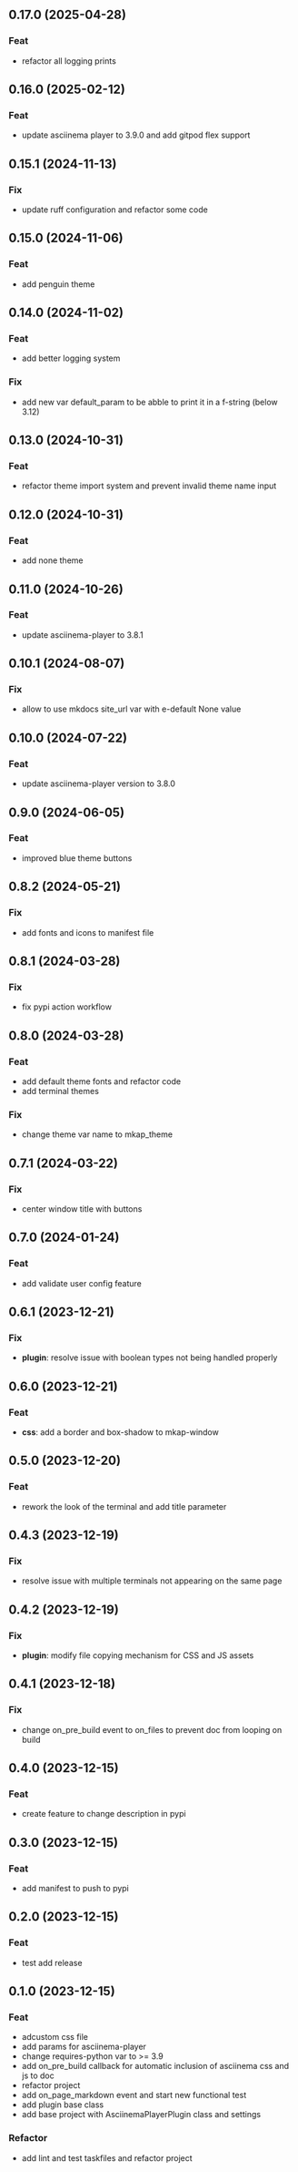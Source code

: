 ## 0.17.0 (2025-04-28)

### Feat

- refactor all logging prints

## 0.16.0 (2025-02-12)

### Feat

- update asciinema player to 3.9.0 and add gitpod flex support

## 0.15.1 (2024-11-13)

### Fix

- update ruff configuration and refactor some code

## 0.15.0 (2024-11-06)

### Feat

- add penguin theme

## 0.14.0 (2024-11-02)

### Feat

- add better logging system

### Fix

- add new var default_param to be abble to print it in a f-string (below 3.12)

## 0.13.0 (2024-10-31)

### Feat

- refactor theme import system and prevent invalid theme name input

## 0.12.0 (2024-10-31)

### Feat

- add none theme

## 0.11.0 (2024-10-26)

### Feat

- update asciinema-player to 3.8.1

## 0.10.1 (2024-08-07)

### Fix

- allow to use mkdocs site_url var with e-default None value

## 0.10.0 (2024-07-22)

### Feat

- update asciinema-player version to 3.8.0

## 0.9.0 (2024-06-05)

### Feat

- improved blue theme buttons

## 0.8.2 (2024-05-21)

### Fix

- add fonts and icons to manifest file

## 0.8.1 (2024-03-28)

### Fix

- fix pypi action workflow

## 0.8.0 (2024-03-28)

### Feat

- add default theme fonts and refactor code
- add terminal themes

### Fix

- change theme var name to mkap_theme

## 0.7.1 (2024-03-22)

### Fix

- center window title with buttons

## 0.7.0 (2024-01-24)

### Feat

- add validate user config feature

## 0.6.1 (2023-12-21)

### Fix

- **plugin**: resolve issue with boolean types not being handled properly

## 0.6.0 (2023-12-21)

### Feat

- **css**: add a border and box-shadow to mkap-window

## 0.5.0 (2023-12-20)

### Feat

- rework the look of the terminal and add title parameter

## 0.4.3 (2023-12-19)

### Fix

- resolve issue with multiple terminals not appearing on the same page

## 0.4.2 (2023-12-19)

### Fix

- **plugin**: modify file copying mechanism for CSS and JS assets

## 0.4.1 (2023-12-18)

### Fix

- change on_pre_build event to on_files to prevent doc from looping on build

## 0.4.0 (2023-12-15)

### Feat

- create feature to change description in pypi

## 0.3.0 (2023-12-15)

### Feat

- add manifest to push to pypi

## 0.2.0 (2023-12-15)

### Feat

- test add release

## 0.1.0 (2023-12-15)

### Feat

- adcustom css file
- add params for asciinema-player
- change requires-python var to >= 3.9
- add on_pre_build callback for automatic inclusion of asciinema css and js to doc
- refactor project
- add on_page_markdown event and start new functional test
- add plugin base class
- add base project with AsciinemaPlayerPlugin class and settings

### Refactor

- add lint and test taskfiles and refactor project
